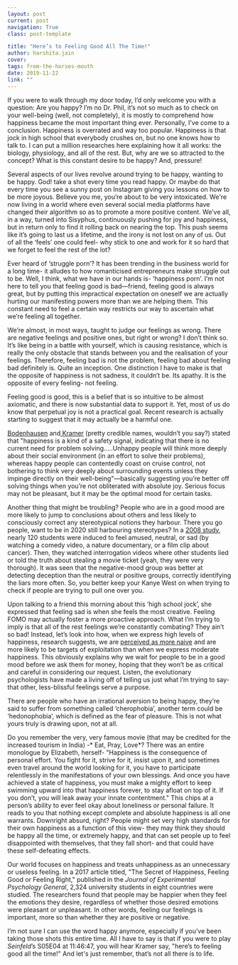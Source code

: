 ```yaml
---
layout: post
current: post
navigation: True
class: post-template

title: "Here’s to Feeling Good All The Time!"
author: harshita.jain
cover:
tags: from-the-horses-mouth
date: 2019-11-22
link: ""
---
```

If you were to walk through my door today, I’d only welcome you with a question: Are you happy? I’m no Dr. Phil, it’s not so much as to check on your well-being (well, not completely), it is mostly to comprehend how happiness became the most important thing ever. Personally, I’ve come to a conclusion. Happiness is overrated and way too popular. Happiness is that jock in high school that everybody crushes on, but no one knows how to talk to. I can put a million researches here explaining how it all works: the biology, physiology, and all of the rest. But, why are we so attracted to the concept? What is this constant desire to be happy? And, pressure!

Several aspects of our lives revolve around trying to be happy, wanting to be happy. God! take a shot every time you read happy. Or maybe do that every time you see a sunny post on Instagram giving you lessons on how to be more joyous. Believe you me, you’re about to be very intoxicated. We're now living in a world where even several social media platforms have changed their algorithm so as to promote a more positive content. We’ve all, in a way, turned into Sisyphus, continuously pushing for joy and happiness, but in return only to find it rolling back on nearing the top. This push seems like it’s going to last us a lifetime, and the irony is not lost on any of us. Out of all the ‘feels’ one could feel- why stick to one and work for it so hard that we forget to feel the rest of the lot?

Ever heard of ‘struggle porn’? It has been trending in the business world for a long time- it alludes to how romanticised entrepreneurs make struggle out to be. Well, I think, what we have in our hands is- ‘happiness porn’. I’m not here to tell you that feeling good is bad—friend, feeling good is always great, but by putting this impractical expectation on oneself we are actually hurting our manifesting powers more than we are helping them. This constant need to feel a certain way restricts our way to ascertain what we’re feeling all together.

We’re almost, in most ways, taught to judge our feelings as wrong. There are negative feelings and positive ones, but right or wrong? I don’t think so. It’s like being in a battle with yourself, which is causing resistance, which is really the only obstacle that stands between you and the realisation of your feelings. Therefore, feeling bad is not the problem, feeling bad about feeling bad definitely is. Quite an inception. One distinction I have to make is that the opposite of happiness is not sadness, it couldn’t be. Its apathy. It is the opposite of every feeling- not feeling.

Feeling good is good, this is a belief that is so intuitive to be almost axiomatic, and there is now substantial data to support it. Yet, most of us do know that perpetual joy is not a practical goal. Recent research is actually starting to suggest that it may actually be a harmful one.

[Bodenhausen](https://www.researchgate.net/profile/Galen_Bodenhausen) and[ Kramer](https://www.researchgate.net/scientific-contributions/79839499_Geoffrey_P_Kramer) (pretty credible names, wouldn’t you say?) stated that "happiness is a kind of a safety signal, indicating that there is no current need for problem solving…..Unhappy people will think more deeply about their social environment (in an effort to solve their problems), whereas happy people can contentedly coast on cruise control, not bothering to think very deeply about surrounding events unless they impinge directly on their well-being"—basically suggesting you’re better off solving things when you’re not obliterated with absolute joy. Serious focus may not be pleasant, but it may be the optimal mood for certain tasks.

Another thing that might be troubling? People who are in a good mood are more likely to jump to conclusions about others and less likely to consciously correct any stereotypical notions they harbour. There you go people, want to be in 2020 still harbouring stereotypes? In a [2008 study](https://www.researchgate.net/publication/222401249_On_being_happy_and_gullible_Mood_effects_on_skepticism_and_the_detection_of_deception), nearly 120 students were induced to feel amused, neutral, or sad (by watching a comedy video, a nature documentary, or a film clip about cancer). Then, they watched interrogation videos where other students lied or told the truth about stealing a movie ticket (yeah, they were very thorough). It was seen that the negative-mood group was better at detecting deception than the neutral or positive groups, correctly identifying the liars more often. So, you better keep your Kanye West on when trying to check if people are trying to pull one over you.

Upon talking to a friend this morning about this ‘high school jock’, she expressed that feeling sad is when she feels the most creative. Feeling FOMO may actually foster a more proactive approach. What I’m trying to imply is that all of the rest feelings we’re constantly combating? They ain’t so bad! Instead, let’s look into how, when we express high levels of happiness, research suggests, we are [perceived as more naive](http://dx.doi.org/10.1016/j.obhdp.2016.05.006) and are more likely to be targets of exploitation than when we express moderate happiness. This obviously explains why we wait for people to be in a good mood before we ask them for money, hoping that they won’t be as critical and careful in considering our request. Listen, the evolutionary psychologists have made a living off of telling us just what I’m trying to say- that other, less-blissful feelings serve a purpose.

There are people who have an irrational aversion to being happy, they’re said to suffer from something called ‘cherophobia’, another term could be ‘hedonophobia’, which is defined as the fear of pleasure. This is not what yours truly is drawing upon, not at all.

Do you remember the very, very famous movie (that may be credited for the increased tourism in India) -* Eat, Pray, Love*? There was an entire monologue by Elizabeth, herself- "Happiness is the consequence of personal effort. You fight for it, strive for it, insist upon it, and sometimes even travel around the world looking for it, you have to participate relentlessly in the manifestations of your own blessings. And once you have achieved a state of happiness, you must make a mighty effort to keep swimming upward into that happiness forever, to stay afloat on top of it. If you don’t, you will leak away your innate contentment." This chips at a person’s ability to ever feel okay about loneliness or personal failure. It reads to you that nothing except complete and absolute happiness is all one warrants. Downright absurd, right? People might set very high standards for their own happiness as a function of this view- they may think they should be happy all the time, or extremely happy, and that can set people up to feel disappointed with themselves, that they fall short- and that could have these self-defeating effects.

Our world focuses on happiness and treats unhappiness as an unnecessary or useless feeling. In a 2017 article titled, "The Secret of Happiness, Feeling Good or Feeling Right," published in the *Journal of Experimental Psychology General*, 2,324 university students in eight countries were studied. The researchers found that people may be happier when they feel the emotions they desire, regardless of whether those desired emotions were pleasant or unpleasant. In other words, feeling our feelings is important, more so than whether they are positive or negative.

I’m not sure I can use the word happy anymore, especially if you’ve been taking those shots this entire time. All I have to say is that if you were to play *Seinfeld*’s S05E04 at 11:46:47, you will hear Kramer say, "here’s to feeling good all the time!" And let's just remember, that’s not all there is to life.
